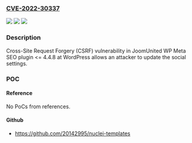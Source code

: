### [CVE-2022-30337](https://cve.mitre.org/cgi-bin/cvename.cgi?name=CVE-2022-30337)
![](https://img.shields.io/static/v1?label=Product&message=WP%20Meta%20SEO%20(WordPress%20plugin)&color=blue)
![](https://img.shields.io/static/v1?label=Version&message=%3C%3D%204.4.8%3C%3D%204.4.8%20&color=brighgreen)
![](https://img.shields.io/static/v1?label=Vulnerability&message=CWE-352%20Cross-Site%20Request%20Forgery%20(CSRF)&color=brighgreen)

### Description

Cross-Site Request Forgery (CSRF) vulnerability in JoomUnited WP Meta SEO plugin <= 4.4.8 at WordPress allows an attacker to update the social settings.

### POC

#### Reference
No PoCs from references.

#### Github
- https://github.com/20142995/nuclei-templates

